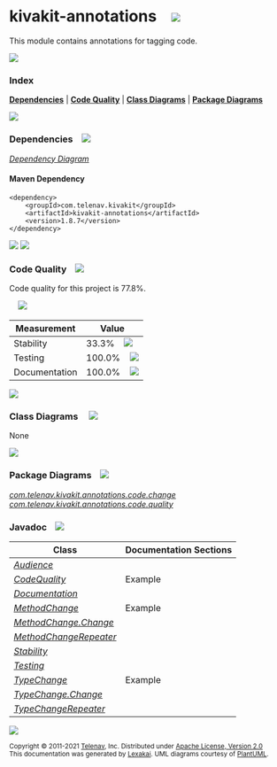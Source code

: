 [//]: # (start-user-text)



[//]: # (end-user-text)

# kivakit-annotations &nbsp;&nbsp; <img src="https://telenav.github.io/telenav-assets/images/icons/annotation-48.png" srcset="https://telenav.github.io/telenav-assets/images/icons/annotation-48-2x.png 2x"/>

This module contains annotations for tagging code.

<img src="https://telenav.github.io/telenav-assets/images/separators/horizontal-line-512.png" srcset="https://telenav.github.io/telenav-assets/images/separators/horizontal-line-512-2x.png 2x"/>

### Index



[**Dependencies**](#dependencies) | [**Code Quality**](#code-quality) | [**Class Diagrams**](#class-diagrams) | [**Package Diagrams**](#package-diagrams)

<img src="https://telenav.github.io/telenav-assets/images/separators/horizontal-line-512.png" srcset="https://telenav.github.io/telenav-assets/images/separators/horizontal-line-512-2x.png 2x"/>

### Dependencies <a name="dependencies"></a> &nbsp;&nbsp; <img src="https://telenav.github.io/telenav-assets/images/icons/dependencies-32.png" srcset="https://telenav.github.io/telenav-assets/images/icons/dependencies-32-2x.png 2x"/>

[*Dependency Diagram*](https://www.kivakit.org/1.8.7/lexakai/kivakit/kivakit-annotations/documentation/diagrams/dependencies.svg)

#### Maven Dependency

    <dependency>
        <groupId>com.telenav.kivakit</groupId>
        <artifactId>kivakit-annotations</artifactId>
        <version>1.8.7</version>
    </dependency>

<img src="https://telenav.github.io/telenav-assets/images/separators/horizontal-line-128.png" srcset="https://telenav.github.io/telenav-assets/images/separators/horizontal-line-128-2x.png 2x"/>

[//]: # (start-user-text)



[//]: # (end-user-text)

<img src="https://telenav.github.io/telenav-assets/images/separators/horizontal-line-128.png" srcset="https://telenav.github.io/telenav-assets/images/separators/horizontal-line-128-2x.png 2x"/>

### Code Quality <a name="code-quality"></a> &nbsp;&nbsp; <img src="https://telenav.github.io/telenav-assets/images/icons/ruler-32.png" srcset="https://telenav.github.io/telenav-assets/images/icons/ruler-32-2x.png 2x"/>

Code quality for this project is 77.8%.  
  
&nbsp; &nbsp; <img src="https://telenav.github.io/telenav-assets/images/meters/meter-80-96.png" srcset="https://telenav.github.io/telenav-assets/images/meters/meter-80-96-2x.png 2x"/>

| Measurement   | Value                    |
|---------------|--------------------------|
| Stability     | 33.3%&nbsp; &nbsp; <img src="https://telenav.github.io/telenav-assets/images/meters/meter-30-96.png" srcset="https://telenav.github.io/telenav-assets/images/meters/meter-30-96-2x.png 2x"/>     |
| Testing       | 100.0%&nbsp; &nbsp; <img src="https://telenav.github.io/telenav-assets/images/meters/meter-100-96.png" srcset="https://telenav.github.io/telenav-assets/images/meters/meter-100-96-2x.png 2x"/>       |
| Documentation | 100.0%&nbsp; &nbsp; <img src="https://telenav.github.io/telenav-assets/images/meters/meter-100-96.png" srcset="https://telenav.github.io/telenav-assets/images/meters/meter-100-96-2x.png 2x"/> |

<img src="https://telenav.github.io/telenav-assets/images/separators/horizontal-line-128.png" srcset="https://telenav.github.io/telenav-assets/images/separators/horizontal-line-128-2x.png 2x"/>

### Class Diagrams <a name="class-diagrams"></a> &nbsp; &nbsp; <img src="https://telenav.github.io/telenav-assets/images/icons/diagram-40.png" srcset="https://telenav.github.io/telenav-assets/images/icons/diagram-40-2x.png 2x"/>

None

<img src="https://telenav.github.io/telenav-assets/images/separators/horizontal-line-128.png" srcset="https://telenav.github.io/telenav-assets/images/separators/horizontal-line-128-2x.png 2x"/>

### Package Diagrams <a name="package-diagrams"></a> &nbsp;&nbsp; <img src="https://telenav.github.io/telenav-assets/images/icons/box-24.png" srcset="https://telenav.github.io/telenav-assets/images/icons/box-24-2x.png 2x"/>

[*com.telenav.kivakit.annotations.code.change*](https://www.kivakit.org/1.8.7/lexakai/kivakit/kivakit-annotations/documentation/diagrams/com.telenav.kivakit.annotations.code.change.svg)  
[*com.telenav.kivakit.annotations.code.quality*](https://www.kivakit.org/1.8.7/lexakai/kivakit/kivakit-annotations/documentation/diagrams/com.telenav.kivakit.annotations.code.quality.svg)

### Javadoc <a name="code-quality"></a> &nbsp;&nbsp; <img src="https://telenav.github.io/telenav-assets/images/icons/books-24.png" srcset="https://telenav.github.io/telenav-assets/images/icons/books-24-2x.png 2x"/>

| Class | Documentation Sections  |
|-------|-------------------------|
| [*Audience*](https://www.kivakit.org/1.8.7/javadoc/kivakit/kivakit-annotations/com/telenav/kivakit/annotations/code/quality/Audience.html) |  |  
| [*CodeQuality*](https://www.kivakit.org/1.8.7/javadoc/kivakit/kivakit-annotations/com/telenav/kivakit/annotations/code/quality/CodeQuality.html) | Example |  
| [*Documentation*](https://www.kivakit.org/1.8.7/javadoc/kivakit/kivakit-annotations/com/telenav/kivakit/annotations/code/quality/Documentation.html) |  |  
| [*MethodChange*](https://www.kivakit.org/1.8.7/javadoc/kivakit/kivakit-annotations/com/telenav/kivakit/annotations/code/change/MethodChange.html) | Example |  
| [*MethodChange.Change*](https://www.kivakit.org/1.8.7/javadoc/kivakit/kivakit-annotations/com/telenav/kivakit/annotations/code/change/MethodChange.Change.html) |  |  
| [*MethodChangeRepeater*](https://www.kivakit.org/1.8.7/javadoc/kivakit/kivakit-annotations/com/telenav/kivakit/annotations/code/change/MethodChangeRepeater.html) |  |  
| [*Stability*](https://www.kivakit.org/1.8.7/javadoc/kivakit/kivakit-annotations/com/telenav/kivakit/annotations/code/quality/Stability.html) |  |  
| [*Testing*](https://www.kivakit.org/1.8.7/javadoc/kivakit/kivakit-annotations/com/telenav/kivakit/annotations/code/quality/Testing.html) |  |  
| [*TypeChange*](https://www.kivakit.org/1.8.7/javadoc/kivakit/kivakit-annotations/com/telenav/kivakit/annotations/code/change/TypeChange.html) | Example |  
| [*TypeChange.Change*](https://www.kivakit.org/1.8.7/javadoc/kivakit/kivakit-annotations/com/telenav/kivakit/annotations/code/change/TypeChange.Change.html) |  |  
| [*TypeChangeRepeater*](https://www.kivakit.org/1.8.7/javadoc/kivakit/kivakit-annotations/com/telenav/kivakit/annotations/code/change/TypeChangeRepeater.html) |  |  

[//]: # (start-user-text)



[//]: # (end-user-text)

<img src="https://telenav.github.io/telenav-assets/images/separators/horizontal-line-512.png" srcset="https://telenav.github.io/telenav-assets/images/separators/horizontal-line-512-2x.png 2x"/>

<sub>Copyright &#169; 2011-2021 [Telenav](https://telenav.com), Inc. Distributed under [Apache License, Version 2.0](LICENSE)</sub>  
<sub>This documentation was generated by [Lexakai](https://lexakai.org). UML diagrams courtesy of [PlantUML](https://plantuml.com).</sub>
